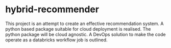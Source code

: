 # hybrid-recommender
This project is an attempt to create an effective recommendation system. A python based package suitable for cloud deployment is realised. The python package will be cloud agnostic. A DevOps solution to make the code operate as a databricks workflow job is outlined. 
